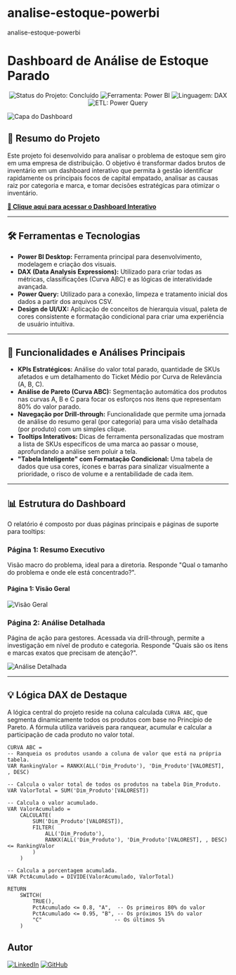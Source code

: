 # analise-estoque-powerbi
analise-estoque-powerbi
# Dashboard de Análise de Estoque Parado
<p align="center">
  <img src="https://img.shields.io/badge/Status-Concluído-brightgreen?style=for-the-badge" alt="Status do Projeto: Concluído"/>
  <img src="https://img.shields.io/badge/Power%20BI-Desktop-555?style=for-the-badge&logo=powerbi&logoColor=yellow" alt="Ferramenta: Power BI"/>
  <img src="https://img.shields.io/badge/Linguagem-DAX-0078D4?style=for-the-badge" alt="Linguagem: DAX"/>
  <img src="https://img.shields.io/badge/ETL-Power%20Query-01B8AA?style=for-the-badge" alt="ETL: Power Query"/>
</p>

![Capa do Dashboard](análise-estoque-powerbi/assets/capa.png)

## 🎯 Resumo do Projeto

Este projeto foi desenvolvido para analisar o problema de estoque sem giro em uma empresa de distribuição. O objetivo é transformar dados brutos de inventário em um dashboard interativo que permita à gestão identificar rapidamente os principais focos de capital empatado, analisar as causas raiz por categoria e marca, e tomar decisões estratégicas para otimizar o inventário.

**[🔗 Clique aqui para acessar o Dashboard Interativo](https://app.powerbi.com/view?r=eyJrIjoiY2U4OGRmYTctNDE1Yy00ZDVjLWIyZTYtODAwODZiZTkxNWMyIiwidCI6IjMyNDFkMzllLTdiZDEtNDQ2My05ZGFmLWU2M2M2MWZjOWRkYyJ9)**

---

## 🛠️ Ferramentas e Tecnologias

* **Power BI Desktop:** Ferramenta principal para desenvolvimento, modelagem e criação dos visuais.
* **DAX (Data Analysis Expressions):** Utilizado para criar todas as métricas, classificações (Curva ABC) e as lógicas de interatividade avançada.
* **Power Query:** Utilizado para a conexão, limpeza e tratamento inicial dos dados a partir dos arquivos CSV.
* **Design de UI/UX:** Aplicação de conceitos de hierarquia visual, paleta de cores consistente e formatação condicional para criar uma experiência de usuário intuitiva.

---

## 🚀 Funcionalidades e Análises Principais

* **KPIs Estratégicos:** Análise do valor total parado, quantidade de SKUs afetados e um detalhamento do Ticket Médio por Curva de Relevância (A, B, C).
* **Análise de Pareto (Curva ABC):** Segmentação automática dos produtos nas curvas A, B e C para focar os esforços nos itens que representam 80% do valor parado.
* **Navegação por Drill-through:** Funcionalidade que permite uma jornada de análise do resumo geral (por categoria) para uma visão detalhada (por produto) com um simples clique.
* **Tooltips Interativos:** Dicas de ferramenta personalizadas que mostram a lista de SKUs específicos de uma marca ao passar o mouse, aprofundando a análise sem poluir a tela.
* **"Tabela Inteligente" com Formatação Condicional:** Uma tabela de dados que usa cores, ícones e barras para sinalizar visualmente a prioridade, o risco de volume e a rentabilidade de cada item.

---

## 📊 Estrutura do Dashboard

O relatório é composto por duas páginas principais e páginas de suporte para tooltips:

### Página 1: Resumo Executivo
Visão macro do problema, ideal para a diretoria. Responde "Qual o tamanho do problema e onde ele está concentrado?".
#### Página 1: Visão Geral

![Visão Geral](análise-estoque-powerbi/assets/dashboard_resumo_executivo.png)

### Página 2: Análise Detalhada
Página de ação para gestores. Acessada via drill-through, permite a investigação em nível de produto e categoria. Responde "Quais são os itens e marcas exatos que precisam de atenção?".

![Análise Detalhada](análise-estoque-powerbi/assets/dashboard_analise_detalhada.png)

---

## 💡 Lógica DAX de Destaque

A lógica central do projeto reside na coluna calculada `CURVA ABC`, que segmenta dinamicamente todos os produtos com base no Princípio de Pareto. A fórmula utiliza variáveis para ranquear, acumular e calcular a participação de cada produto no valor total.

```dax
CURVA ABC = 
-- Ranqueia os produtos usando a coluna de valor que está na própria tabela.
VAR RankingValor = RANKX(ALL('Dim_Produto'), 'Dim_Produto'[VALOREST], , DESC)

-- Calcula o valor total de todos os produtos na tabela Dim_Produto.
VAR ValorTotal = SUM('Dim_Produto'[VALOREST])

-- Calcula o valor acumulado.
VAR ValorAcumulado =
    CALCULATE(
        SUM('Dim_Produto'[VALOREST]),
        FILTER(
            ALL('Dim_Produto'),
            RANKX(ALL('Dim_Produto'), 'Dim_Produto'[VALOREST], , DESC) <= RankingValor
        )
    )

-- Calcula a porcentagem acumulada.
VAR PctAcumulado = DIVIDE(ValorAcumulado, ValorTotal)

RETURN
    SWITCH(
        TRUE(),
        PctAcumulado <= 0.8, "A",  -- Os primeiros 80% do valor
        PctAcumulado <= 0.95, "B", -- Os próximos 15% do valor
        "C"                       -- Os últimos 5%
    )
```

## Autor
[![LinkedIn](https://img.shields.io/badge/LinkedIn-Carlos%20Vinícius-0A66C2?style=for-the-badge&logo=linkedin&logoColor=white)](https://www.linkedin.com/in/carlos-vinicius-nascimento-de-jesus/)
[![GitHub](https://img.shields.io/badge/GitHub-Carllux-181717?style=for-the-badge&logo=github&logoColor=white)](https://github.com/Carllux/)
